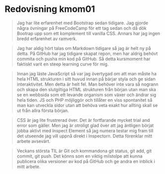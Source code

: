 ---
---
Redovisning kmom01
=========================

<!-- Detta innehåll är skrivet i markdown och du hittar innehållet i filen `content/redovisning/01_kmom01.md`. -->

>Jag har lite erfarenhet med Bootstrap sedan tidigare. Jag gjorde några övningar på FreeCodeCamp för ett tag sedan och då dök Bootrap upp som ett komplement till vanilla CSS. Annars har jag ingen bredd erfarenhet av ramverk.

>Jag har aldig hört talas om Markdown tidigare så jag är helt ny på detta. På GitHub har jag tidigare skapat repon, men har aldrig behövt commita och pusha min kod på GitHub. Så detta kursmoment har faktiskt varit en steep learning curve för mig.

>Innan jag läste JavaScript så var jag övertygad om att man måste ha hela HTML strukturen i sitt huvud innan på bärjar styla och ge sidan interaktivitet. Men detta är helt fel. Man behöver inte vara så nogrann och skapa den slutgiltiga HTML strukturen från början utan man ska se en webbsida som ett levande organism som växer och ändrar sig hela tiden. JS och PHP möjliggör och tillåter en viss spontanitet så man kan utveckla sidor utan att behöva veta exakt hur allting skall se ut från allra första början.

>CSS är jag lite frustrerad över. Det är fortfarande mycket trial and error som gäller. Men jag är otroligt glad över att jag äntligen börjat jobba aktivt med Inspect Element så jag numera testar mig fram till det utseende jag vill uppnå direkt i Inspectorn. Detta förenklar mitt arbete avsevärt.

>Veckans största TIL är Git och kommandona git status, git add, git commit, git push. Det könns som en viktig milstolpe att kunna publicera olika versioner av kod på GitHub och ge andra en inblick i mitt arbete.
